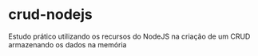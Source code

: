 # crud-nodejs
Estudo prático utilizando os recursos do NodeJS na criação de um CRUD armazenando os dados na memória
